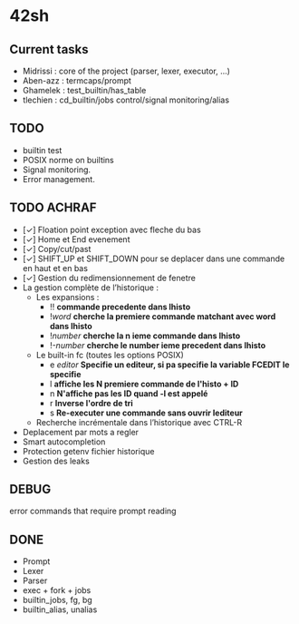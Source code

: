 # 42sh

## Current tasks

- Midrissi : core of the project (parser, lexer, executor, ...)
- Aben-azz : termcaps/prompt
- Ghamelek : test_builtin/has_table
- tlechien : cd_builtin/jobs control/signal monitoring/alias

## TODO
- builtin test
- POSIX norme on builtins
- Signal monitoring.
- Error management.

## TODO ACHRAF
- [✓] Floation point exception avec fleche du bas
- [✓] Home et End evenement
- [✓] Copy/cut/past
- [✓] SHIFT_UP et SHIFT_DOWN pour se deplacer dans une commande en haut et en bas
- [✓] Gestion du redimensionnement de fenetre
- La gestion complète de l’historique :
	- Les expansions :
		- !! **commande precedente dans lhisto**
		- !*word* **cherche la premiere commande matchant avec word dans lhisto**
		- !*number* **cherche la n ieme commande dans lhisto**
		- !-*number* **cherche le number ieme precedent dans lhisto**
	- Le built-in fc (toutes les options POSIX)
		- e *editor* **Specifie un editeur, si pa specifie la variable FCEDIT le specifie**
		- l **affiche les N premiere commande de l'histo + ID**
		- n	 **N'affiche pas les ID quand -l est appelé**
		- r	 **Inverse l'ordre de tri**
		- s	 **Re-executer une commande sans ouvrir lediteur**
	- Recherche incrémentale dans l’historique avec CTRL-R
- Deplacement par mots a regler
- Smart autocompletion
- Protection getenv fichier historique
- Gestion des leaks

## DEBUG

error commands that require prompt reading

## DONE

- Prompt
- Lexer
- Parser
- exec + fork + jobs
- builtin_jobs, fg, bg
- builtin_alias, unalias
